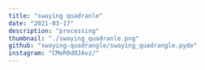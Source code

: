 ```yaml
---
title: "swaying quadranle"
date: "2021-03-17"
description: "processing"
thumbnail: "./swaying_quadranle.png"
github: "swaying-quadrangle/swaying_quadrangle.pyde"
instagram: "CMeR0dOJAvz/"
---
```



